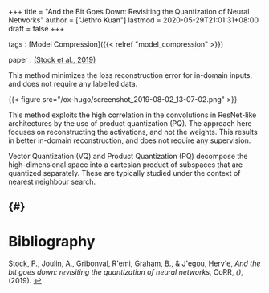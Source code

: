+++
title = "And the Bit Goes Down: Revisiting the Quantization of Neural Networks"
author = ["Jethro Kuan"]
lastmod = 2020-05-29T21:01:31+08:00
draft = false
+++

tags
: [Model Compression]({{< relref "model_compression" >}})

paper
: <a id="56497b51cc79dfdb43c364d93a9978c3" href="#stock19_and_bit_goes_down">(Stock et al., 2019)</a>

This method minimizes the loss reconstruction error for in-domain
inputs, and does not require any labelled data.

{{< figure src="/ox-hugo/screenshot_2019-08-02_13-07-02.png" >}}

This method exploits the high correlation in the convolutions in
ResNet-like architectures by the use of product quantization (PQ). The
approach here focuses on reconstructing the activations, and not the
weights. This results in better in-domain reconstruction, and does not
require any supervision.

Vector Quantization (VQ) and Product Quantization (PQ) decompose the
high-dimensional space into a cartesian product of subspaces that are
quantized separately. These are typically studied under the context of
nearest neighbour search.

## {#}

# Bibliography

<a id="stock19_and_bit_goes_down" target="_blank">Stock, P., Joulin, A., Gribonval, R\'emi, Graham, B., & J\'egou, Herv\'e, _And the bit goes down: revisiting the quantization of neural networks_, CoRR, _()_, (2019). </a> [↩](#56497b51cc79dfdb43c364d93a9978c3)
